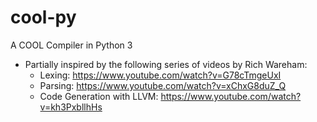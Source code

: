 # cool-py
A COOL Compiler in Python 3

* Partially inspired by the following series of videos by Rich Wareham:
    * Lexing: https://www.youtube.com/watch?v=G78cTmgeUxI
    * Parsing: https://www.youtube.com/watch?v=xChxG8duZ_Q
    * Code Generation with LLVM: https://www.youtube.com/watch?v=kh3PxbllhHs
